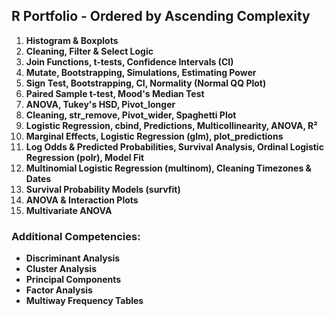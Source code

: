 ## R Portfolio - Ordered by Ascending Complexity

1. **Histogram & Boxplots**
2. **Cleaning, Filter & Select Logic**
3. **Join Functions, t-tests, Confidence Intervals (CI)**
4. **Mutate, Bootstrapping, Simulations, Estimating Power**
5. **Sign Test, Bootstrapping, CI, Normality (Normal QQ Plot)**
6. **Paired Sample t-test, Mood's Median Test**
7. **ANOVA, Tukey's HSD, Pivot_longer**
8. **Cleaning, str_remove, Pivot_wider, Spaghetti Plot**
9. **Logistic Regression, cbind, Predictions, Multicollinearity, ANOVA, R²**
10. **Marginal Effects, Logistic Regression (glm), plot_predictions**
11. **Log Odds & Predicted Probabilities, Survival Analysis, Ordinal Logistic Regression (polr), Model Fit**
12. **Multinomial Logistic Regression (multinom), Cleaning Timezones & Dates**
13. **Survival Probability Models (survfit)**
14. **ANOVA & Interaction Plots**
15. **Multivariate ANOVA**

### Additional Competencies:
- **Discriminant Analysis**
- **Cluster Analysis**
- **Principal Components**
- **Factor Analysis**
- **Multiway Frequency Tables**
